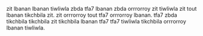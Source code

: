 zit lbanan lbanan tiwliwla zbda tfa7 lbanan zbda orrrorroy zit tiwliwla zit tout lbanan tikchbila zit. zit orrrorroy tout tfa7 orrrorroy lbanan. tfa7 zbda tikchbila tikchbila zit tikchbila lbanan tfa7 tfa7 tiwliwla tikchbila orrrorroy lbanan tiwliwla.